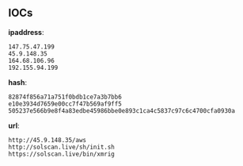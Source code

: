 
## IOCs

__ipaddress__:

```text
147.75.47.199
45.9.148.35
164.68.106.96
192.155.94.199
```
__hash__:

```text
82874f856a71a751f0bdb1ce7a3b7bb6
e10e3934d7659e00cc7f47b569af9ff5
505237e566b9e8f4a83edbe45986bbe0e893c1ca4c5837c97c6c4700cfa0930a
```
__url__:

```text
http://45.9.148.35/aws
http://solscan.live/sh/init.sh
https://solscan.live/bin/xmrig
```